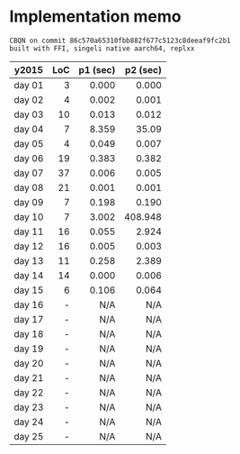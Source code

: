 # Implementation memo

```
CBQN on commit 86c570a65310fbb882f677c5123c8deeaf9fc2b1
built with FFI, singeli native aarch64, replxx
```

| y2015  | LoC | p1 (sec) | p2 (sec) |
|--------|----:|---------:|---------:|
| day 01 |   3 |    0.000 |    0.000 |
| day 02 |   4 |    0.002 |    0.001 |
| day 03 |  10 |    0.013 |    0.012 |
| day 04 |   7 |    8.359 |    35.09 |
| day 05 |   4 |    0.049 |    0.007 |
| day 06 |  19 |    0.383 |    0.382 |
| day 07 |  37 |    0.006 |    0.005 |
| day 08 |  21 |    0.001 |    0.001 |
| day 09 |   7 |    0.198 |    0.190 |
| day 10 |   7 |    3.002 |  408.948 |
| day 11 |  16 |    0.055 |    2.924 |
| day 12 |  16 |    0.005 |    0.003 |
| day 13 |  11 |    0.258 |    2.389 |
| day 14 |  14 |    0.000 |    0.006 |
| day 15 |   6 |    0.106 |    0.064 |
| day 16 |   - |      N/A |      N/A |
| day 17 |   - |      N/A |      N/A |
| day 18 |   - |      N/A |      N/A |
| day 19 |   - |      N/A |      N/A |
| day 20 |   - |      N/A |      N/A |
| day 21 |   - |      N/A |      N/A |
| day 22 |   - |      N/A |      N/A |
| day 23 |   - |      N/A |      N/A |
| day 24 |   - |      N/A |      N/A |
| day 25 |   - |      N/A |      N/A |
